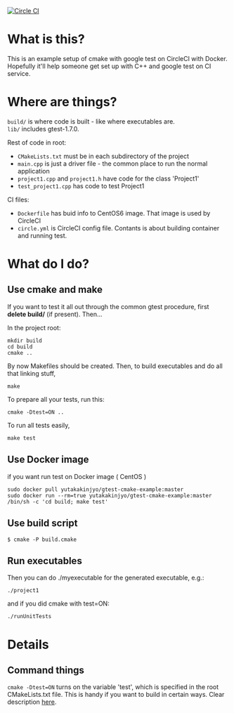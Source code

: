 [![Circle CI](https://circleci.com/gh/yutakakinjyo/gtest-cmake-example.svg?style=svg)](https://circleci.com/gh/yutakakinjyo/gtest-cmake-example)

# What is this?

This is an example setup of cmake with google test on CircleCI with Docker. 
Hopefully it'll help someone get set up with C++ and google test on CI service.

# Where are things?
`build/` is where code is built - like where executables are.  
`lib/` includes gtest-1.7.0.  

Rest of code in root:  
- `CMakeLists.txt` must be in each subdirectory of the project  
- `main.cpp` is just a driver file - the common place to run the normal
application  
- `project1.cpp` and `project1.h` have code for the class 'Project1'  
- `test_project1.cpp` has code to test Project1  

CI files:  
- `Dockerfile` has buid info to CentOS6 image. That image is used by CircleCI  
- `circle.yml` is CircleCI config file. Contants is about building container and running test.

# What do I do?

## Use cmake and make
If you want to test it all out through the common gtest procedure, first
**delete build/** (if present). Then...

In the project root:

    mkdir build
    cd build
    cmake ..

By now Makefiles should be created.
Then, to build executables and do all that linking stuff,

    make

To prepare all your tests, run this:

    cmake -Dtest=ON ..

To run all tests easily,

    make test

## Use Docker image
if you want run test on Docker image ( CentOS )

```
sudo docker pull yutakakinjyo/gtest-cmake-example:master
sudo docker run --rm=true yutakakinjyo/gtest-cmake-example:master /bin/sh -c 'cd build; make test'
```
## Use build script

`$ cmake -P build.cmake`

## Run executables
Then you can do ./myexecutable for the generated executable, e.g.:

    ./project1

and if you did cmake with test=ON:

    ./runUnitTests

# Details

## Command things
`cmake -Dtest=ON` turns on the variable 'test', which is specified in the root
CMakeLists.txt file. This is handy if you want to build in certain ways. Clear
description
[here](http://stackoverflow.com/questions/5998186/cmake-adding-command-line-options).
